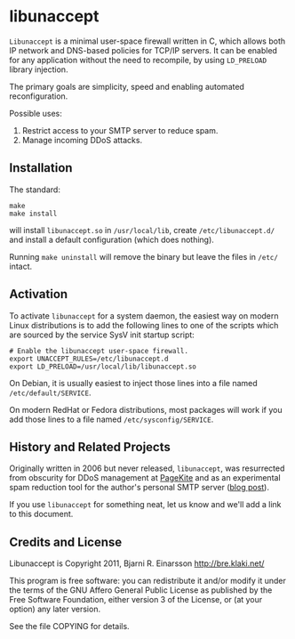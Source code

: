 # libunaccept #

`Libunaccept` is a minimal user-space firewall written in C, which allows
both IP network and DNS-based policies for TCP/IP servers.  It can be enabled
for any application without the need to recompile, by using `LD_PRELOAD`
library injection.

The primary goals are simplicity, speed and enabling automated reconfiguration.

Possible uses:

   1. Restrict access to your SMTP server to reduce spam.
   2. Manage incoming DDoS attacks.


## Installation ##

The standard:

    make
    make install

will install `libunaccept.so` in `/usr/local/lib`, create `/etc/libunaccept.d/`
and install a default configuration (which does nothing).

Running `make uninstall` will remove the binary but leave the files in `/etc/`
intact.


## Activation ##

To activate `libunaccept` for a system daemon, the easiest way on modern
Linux distributions is to add the following lines to one of the scripts
which are sourced by the service SysV init startup script:

    # Enable the libunaccept user-space firewall.
    export UNACCEPT_RULES=/etc/libunaccept.d
    export LD_PRELOAD=/usr/local/lib/libunaccept.so

On Debian, it is usually easiest to inject those lines into a file named
`/etc/default/SERVICE`.

On modern RedHat or Fedora distributions, most packages will work if you
add those lines to a file named `/etc/sysconfig/SERVICE`.


## History and Related Projects ##

Originally written in 2006 but never released, `libunaccept`, was resurrected
from obscurity for DDoS management at [PageKite](https://pagekite.net/) and
as an experimental spam reduction tool for the author's personal SMTP server
([blog post](http://bre.klaki.net/blog/2011/12/11)).

If you use `libunaccept` for something neat, let us know and we'll add a
link to this document.


## Credits and License ##

Libunaccept is Copyright 2011, Bjarni R. Einarsson <http://bre.klaki.net/>

This program is free software: you can redistribute it and/or modify it under
the terms of the  GNU  Affero General Public License as published by the Free
Software Foundation, either version 3 of the License, or (at your option) any
later version.

See the file COPYING for details.

